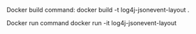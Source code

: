 Docker build command:
docker build -t log4j-jsonevent-layout .

Docker run command
docker run -it log4j-jsonevent-layout
